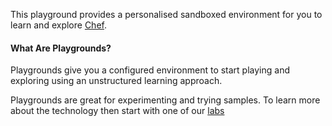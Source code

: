 This playground provides a personalised sandboxed environment for you to learn and explore [Chef](https://www.chef.io/).

#### What Are Playgrounds?

Playgrounds give you a configured environment to start playing and exploring using an unstructured learning approach.

Playgrounds are great for experimenting and trying samples. To learn more about the technology then start with one of our [labs](/learn)
